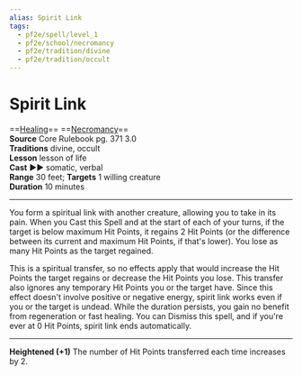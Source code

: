 ```yaml
---
alias: Spirit Link
tags:
  - pf2e/spell/level_1
  - pf2e/school/necromancy
  - pf2e/tradition/divine
  - pf2e/tradition/occult
---
```


# Spirit Link

==[Healing](../../../Traits/Healing.md)== ==[Necromancy](../../../Traits/Necromancy.md)==  
__Source__ Core Rulebook pg. 371 3.0  
**Traditions** divine, occult  
**Lesson** lesson of life  
**Cast** ►► somatic, verbal  
**Range** 30 feet; **Targets** 1 willing creature  
**Duration** 10 minutes

---

You form a spiritual link with another creature, allowing you to take in its pain. When you Cast this Spell and at the start of each of your turns, if the target is below maximum Hit Points, it regains 2 Hit Points (or the difference between its current and maximum Hit Points, if that's lower). You lose as many Hit Points as the target regained.

This is a spiritual transfer, so no effects apply that would increase the Hit Points the target regains or decrease the Hit Points you lose. This transfer also ignores any temporary Hit Points you or the target have. Since this effect doesn't involve positive or negative energy, spirit link works even if you or the target is undead. While the duration persists, you gain no benefit from regeneration or fast healing. You can Dismiss this spell, and if you're ever at 0 Hit Points, spirit link ends automatically.

<hr>

**Heightened (+1)** The number of Hit Points transferred each time increases by 2.
